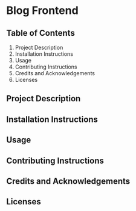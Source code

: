 # Blog Frontend

## Table of Contents 
1. Project Description
2. Installation Instructions
3. Usage
4. Contributing Instructions
5. Credits and Acknowledgements
6. Licenses


## Project Description
## Installation Instructions
## Usage
## Contributing Instructions
## Credits and Acknowledgements
## Licenses
